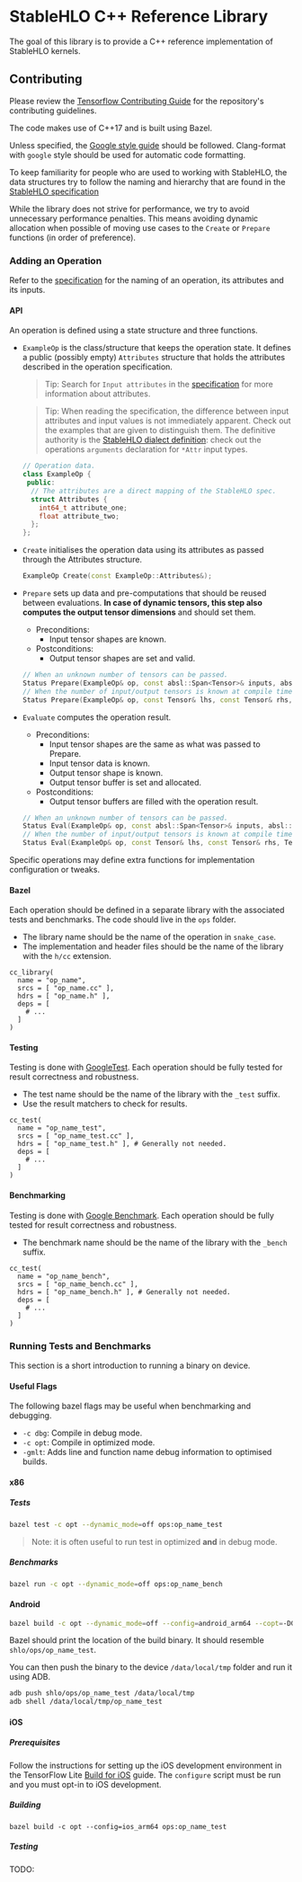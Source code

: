 # StableHLO C++ Reference Library

The goal of this library is to provide a C++ reference implementation of
StableHLO kernels.

## Contributing

Please review the [Tensorflow Contributing Guide] for the repository's
contributing guidelines.

The code makes use of C++17 and is built using Bazel.

Unless specified, the [Google style guide] should be followed. Clang-format with
`google` style should be used for automatic code formatting.

To keep familiarity for people who are used to working with StableHLO, the data
structures try to follow the naming and hierarchy that are found in the
[StableHLO specification][stablehlo]

While the library does not strive for performance, we try to avoid unnecessary
performance penalties. This means avoiding dynamic allocation when possible of
moving use cases to the `Create` or `Prepare` functions (in order of
preference).

### Adding an Operation

Refer to the [specification][stablehlo-op] for the naming of an operation, its
attributes and its inputs.

#### API

An operation is defined using a state structure and three functions.

-   `ExampleOp` is the class/structure that keeps the operation state. It
    defines a public (possibly empty) `Attributes` structure that holds the
    attributes described in the operation specification.

    > Tip: Search for `Input attributes` in the [specification][stablehlo] for
    > more information about attributes.

    > Tip: When reading the specification, the difference between input
    > attributes and input values is not immediately apparent. Check out the
    > examples that are given to distinguish them. The definitive authority is
    > the [StableHLO dialect definition][stablehlo-dialect]: check out the
    > operations `arguments` declaration for `*Attr` input types.

    ```cpp
    // Operation data.
    class ExampleOp {
     public:
      // The attributes are a direct mapping of the StableHLO spec.
      struct Attributes {
        int64_t attribute_one;
        float attribute_two;
      };
    };
    ```

-   `Create` initialises the operation data using its attributes as passed
    through the Attributes structure.

    ```cpp
    ExampleOp Create(const ExampleOp::Attributes&);
    ```

-   `Prepare` sets up data and pre-computations that should be reused between
    evaluations. **In case of dynamic tensors, this step also computes the
    output tensor dimensions** and should set them.

    -   Preconditions:
        -   Input tensor shapes are known.
    -   Postconditions:
        -   Output tensor shapes are set and valid.

    ```cpp
    // When an unknown number of tensors can be passed.
    Status Prepare(ExampleOp& op, const absl::Span<Tensor>& inputs, absl::Span<Tensor>& outputs);
    // When the number of input/output tensors is known at compile time we can provide an overload
    Status Prepare(ExampleOp& op, const Tensor& lhs, const Tensor& rhs, Tensor& output);
    ```

-   `Evaluate` computes the operation result.

    -   Preconditions:
        -   Input tensor shapes are the same as what was passed to Prepare.
        -   Input tensor data is known.
        -   Output tensor shape is known.
        -   Output tensor buffer is set and allocated.
    -   Postconditions:
        -   Output tensor buffers are filled with the operation result.

    ```cpp
    // When an unknown number of tensors can be passed.
    Status Eval(ExampleOp& op, const absl::Span<Tensor>& inputs, absl::Span<Tensor>& outputs);
    // When the number of input/output tensors is known at compile time.
    Status Eval(ExampleOp& op, const Tensor& lhs, const Tensor& rhs, Tensor& output);
    ```

Specific operations may define extra functions for implementation configuration
or tweaks.

#### Bazel

Each operation should be defined in a separate library with the associated tests
and benchmarks. The code should live in the `ops` folder.

-   The library name should be the name of the operation in `snake_case`.
-   The implementation and header files should be the name of the library with
    the `h/cc` extension.

```bzl
cc_library(
  name = "op_name",
  srcs = [ "op_name.cc" ],
  hdrs = [ "op_name.h" ],
  deps = [
    # ...
  ]
)
```

#### Testing

Testing is done with [GoogleTest]. Each operation should be fully tested for
result correctness and robustness.

-   The test name should be the name of the library with the `_test` suffix.
-   Use the result matchers to check for results.

```bzl
cc_test(
  name = "op_name_test",
  srcs = [ "op_name_test.cc" ],
  hdrs = [ "op_name_test.h" ], # Generally not needed.
  deps = [
    # ...
  ]
)
```

#### Benchmarking

Testing is done with [Google Benchmark]. Each operation should be fully tested
for result correctness and robustness.

-   The benchmark name should be the name of the library with the `_bench`
    suffix.

```bzl
cc_test(
  name = "op_name_bench",
  srcs = [ "op_name_bench.cc" ],
  hdrs = [ "op_name_bench.h" ], # Generally not needed.
  deps = [
    # ...
  ]
)
```

### Running Tests and Benchmarks

This section is a short introduction to running a binary on device.

#### Useful Flags

The following bazel flags may be useful when benchmarking and debugging.

-   `-c dbg`: Compile in debug mode.
-   `-c opt`: Compile in optimized mode.
-   `-gmlt`: Adds line and function name debug information to optimised builds.

#### x86

##### Tests

```sh
bazel test -c opt --dynamic_mode=off ops:op_name_test
```

> Note: it is often useful to run test in optimized **and** in debug mode.

##### Benchmarks

```sh
bazel run -c opt --dynamic_mode=off ops:op_name_bench
```

#### Android

```sh
bazel build -c opt --dynamic_mode=off --config=android_arm64 --copt=-DGOOGLE_COMMANDLINEFLAGS_FULL_API=1 ops:op_name_test
```

Bazel should print the location of the build binary. It should resemble
`shlo/ops/op_name_test`.

You can then push the binary to the device `/data/local/tmp` folder and run it
using ADB.

```sh
adb push shlo/ops/op_name_test /data/local/tmp
adb shell /data/local/tmp/op_name_test
```

#### iOS

##### Prerequisites

Follow the instructions for setting up the iOS development environment in the
TensorFlow Lite [Build for iOS] guide. The `configure` script must be run and
you must opt-in to iOS development.

##### Building

```
bazel build -c opt --config=ios_arm64 ops:op_name_test
```

##### Testing

TODO:

[stablehlo]: https://github.com/openxla/stablehlo/blob/main/docs/spec.md
[stablehlo-op]: https://github.com/openxla/stablehlo/blob/main/docs/spec.md#operations
[stablehlo-dialect]: https://github.com/openxla/stablehlo/blob/main/stablehlo/dialect/StablehloOps.td
[GoogleTest]: https://github.com/google/googletest
[Google Benchmark]: https://github.com/google/benchmark
[Google style guide]: https://google.github.io/styleguide/cppguide.html
[Tensorflow Contributing Guide]: https://github.com/machina/machina/blob/master/CONTRIBUTING.md
[Build for iOS]: https://www.machina.org/lite/guide/build_ios
